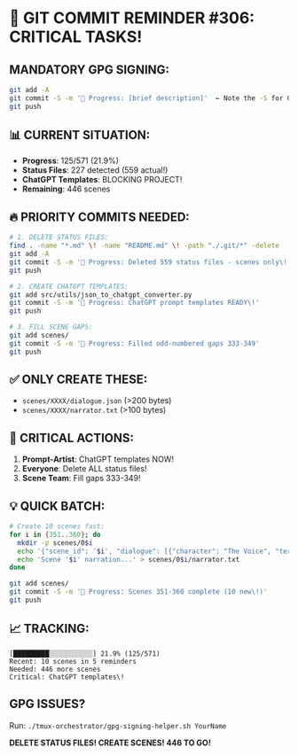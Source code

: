 # 🚨 GIT COMMIT REMINDER #306: CRITICAL TASKS\!

## MANDATORY GPG SIGNING:
```bash
git add -A
git commit -S -m '🚧 Progress: [brief description]'  ← Note the -S for GPG signing\!
git push
```

## 📊 CURRENT SITUATION:
- **Progress**: 125/571 (21.9%)
- **Status Files**: 227 detected (559 actual\!)
- **ChatGPT Templates**: BLOCKING PROJECT\!
- **Remaining**: 446 scenes

## 🔥 PRIORITY COMMITS NEEDED:
```bash
# 1. DELETE STATUS FILES:
find . -name "*.md" \! -name "README.md" \! -path "./.git/*" -delete
git add -A
git commit -S -m '🚧 Progress: Deleted 559 status files - scenes only\!'
git push

# 2. CREATE CHATGPT TEMPLATES:
git add src/utils/json_to_chatgpt_converter.py
git commit -S -m '🚧 Progress: ChatGPT prompt templates READY\!'
git push

# 3. FILL SCENE GAPS:
git add scenes/
git commit -S -m '🚧 Progress: Filled odd-numbered gaps 333-349'
git push
```

## ✅ ONLY CREATE THESE:
- `scenes/XXXX/dialogue.json` (>200 bytes)
- `scenes/XXXX/narrator.txt` (>100 bytes)

## 🎯 CRITICAL ACTIONS:
1. **Prompt-Artist**: ChatGPT templates NOW\!
2. **Everyone**: Delete ALL status files\!
3. **Scene Team**: Fill gaps 333-349\!

## 💡 QUICK BATCH:
```bash
# Create 10 scenes fast:
for i in {351..360}; do
  mkdir -p scenes/0$i
  echo '{"scene_id": '$i', "dialogue": [{"character": "The Voice", "text": "Scene '$i'"}, {"character": "Human", "text": "Progress\!"}]}' > scenes/0$i/dialogue.json
  echo 'Scene '$i' narration...' > scenes/0$i/narrator.txt
done

git add scenes/
git commit -S -m '🚧 Progress: Scenes 351-360 complete (10 new\!)'
git push
```

## 📈 TRACKING:
```
[█████████░░░░░░░░░░░] 21.9% (125/571)
Recent: 10 scenes in 5 reminders
Needed: 446 more scenes
Critical: ChatGPT templates\!
```

## GPG ISSUES?
Run: `./tmux-orchestrator/gpg-signing-helper.sh YourName`

**DELETE STATUS FILES\! CREATE SCENES\! 446 TO GO\!**
